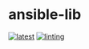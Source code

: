 # ansible-lib

[![latest](https://github.com/archmachina/ansible-lib/workflows/latest/badge.svg)](https://github.com/archmachina/ansible-lib/actions?query=workflow%3Alatest)
[![linting](https://github.com/archmachina/ansible-lib/workflows/linting/badge.svg)](https://github.com/archmachina/ansible-lib/actions?query=workflow%3Alinting)
